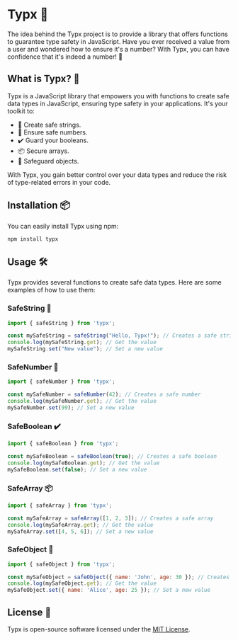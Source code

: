 # Typx 🚀

The idea behind the Typx project is to provide a library that offers functions to guarantee type safety in JavaScript. Have you ever received a value from a user and wondered how to ensure it's a number? With Typx, you can have confidence that it's indeed a number! 🧐

## What is Typx? 🤔

Typx is a JavaScript library that empowers you with functions to create safe data types in JavaScript, ensuring type safety in your applications. It's your toolkit to:

- 📜 Create safe strings.
- 🔢 Ensure safe numbers.
- ✔️ Guard your booleans.
- 📦 Secure arrays.
- 🧩 Safeguard objects.

With Typx, you gain better control over your data types and reduce the risk of type-related errors in your code.

## Installation 📦

You can easily install Typx using npm:

```bash
npm install typx
```

## Usage 🛠️

Typx provides several functions to create safe data types. Here are some examples of how to use them:

### SafeString 📜

```javascript
import { safeString } from 'typx';

const mySafeString = safeString("Hello, Typx!"); // Creates a safe string
console.log(mySafeString.get); // Get the value
mySafeString.set("New value"); // Set a new value
```

### SafeNumber 🔢

```javascript
import { safeNumber } from 'typx';

const mySafeNumber = safeNumber(42); // Creates a safe number
console.log(mySafeNumber.get); // Get the value
mySafeNumber.set(99); // Set a new value
```

### SafeBoolean ✔️

```javascript
import { safeBoolean } from 'typx';

const mySafeBoolean = safeBoolean(true); // Creates a safe boolean
console.log(mySafeBoolean.get); // Get the value
mySafeBoolean.set(false); // Set a new value
```

### SafeArray 📦

```javascript
import { safeArray } from 'typx';

const mySafeArray = safeArray([1, 2, 3]); // Creates a safe array
console.log(mySafeArray.get); // Get the value
mySafeArray.set([4, 5, 6]); // Set a new value
```

### SafeObject 🧩

```javascript
import { safeObject } from 'typx';

const mySafeObject = safeObject({ name: 'John', age: 30 }); // Creates a safe object
console.log(mySafeObject.get); // Get the value
mySafeObject.set({ name: 'Alice', age: 25 }); // Set a new value
```

## License 📄

Typx is open-source software licensed under the [MIT License](LICENSE).
